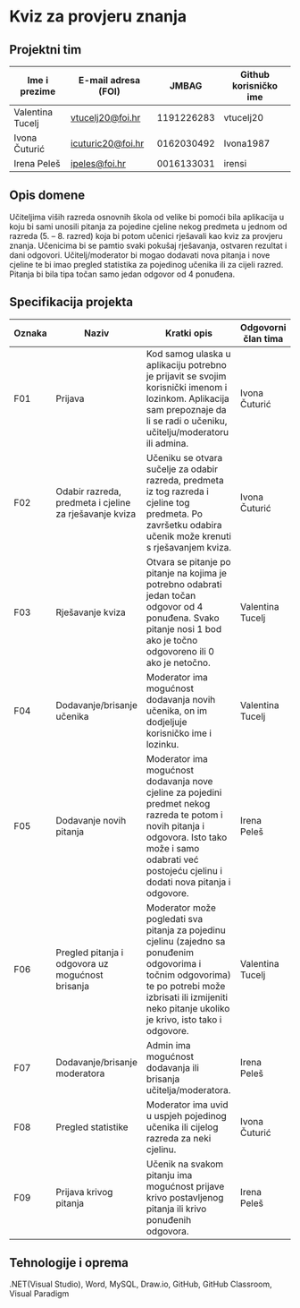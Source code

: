 
# Kviz za provjeru znanja

## Projektni tim

Ime i prezime | E-mail adresa (FOI) | JMBAG | Github korisničko ime
------------  | ------------------- | ----- | ---------------------
Valentina Tucelj | vtucelj20@foi.hr | 1191226283 | vtucelj20
Ivona Čuturić | icuturic20@foi.hr | 0162030492 | Ivona1987
Irena Peleš | ipeles@foi.hr | 0016133031 | irensi

## Opis domene
Učiteljima viših razreda osnovnih škola od velike bi pomoći bila aplikacija u koju bi sami unosili pitanja za pojedine cjeline nekog predmeta u jednom od razreda (5. – 8. razred) koja bi potom učenici rješavali kao kviz za provjeru znanja. Učenicima bi se pamtio svaki pokušaj rješavanja, ostvaren rezultat i dani odgovori. Učitelj/moderator bi mogao dodavati nova pitanja i nove cjeline te bi imao pregled statistika za pojedinog učenika ili za cijeli razred. Pitanja bi bila tipa točan samo jedan odgovor od 4 ponuđena. 

## Specifikacija projekta

Oznaka | Naziv | Kratki opis | Odgovorni član tima
------ | ----- | ----------- | -------------------
F01 | Prijava | Kod samog ulaska u aplikaciju potrebno je prijavit se svojim korisnički imenom i lozinkom. Aplikacija sam prepoznaje da li se radi o učeniku, učitelju/moderatoru ili admina. | Ivona Čuturić
F02 | Odabir razreda, predmeta i cjeline za rješavanje kviza | Učeniku se otvara sučelje za odabir razreda, predmeta iz tog razreda i cjeline tog predmeta. Po završetku odabira učenik može krenuti s rješavanjem kviza. | Ivona Čuturić
F03 | Rješavanje kviza | Otvara se pitanje po pitanje na kojima je potrebno odabrati jedan točan odgovor od 4 ponuđena. Svako pitanje nosi 1 bod ako je točno odgovoreno ili 0 ako je netočno. | Valentina Tucelj
F04 | Dodavanje/brisanje učenika | Moderator ima mogućnost dodavanja novih učenika, on im dodjeljuje korisničko ime i lozinku. | Valentina Tucelj
F05 | Dodavanje novih pitanja | Moderator ima mogućnost dodavanja nove cjeline  za pojedini predmet nekog razreda te potom i novih pitanja i odgovora. Isto tako može i samo odabrati već postojeću cjelinu i dodati nova pitanja i odgovore. | Irena Peleš
F06 | Pregled pitanja i odgovora uz mogućnost brisanja | Moderator može pogledati sva pitanja za pojedinu cjelinu (zajedno sa ponuđenim odgovorima i točnim odgovorima) te po potrebi može izbrisati ili izmijeniti neko pitanje ukoliko je krivo, isto tako i odgovore. | Valentina Tucelj
F07 | Dodavanje/brisanje moderatora | Admin ima mogućnost dodavanja ili brisanja učitelja/moderatora. | Irena Peleš
F08 | Pregled statistike | Moderator ima uvid u uspjeh pojedinog učenika ili cijelog razreda za neki cjelinu. | Ivona Čuturić
F09 | Prijava krivog pitanja | Učenik na svakom pitanju ima mogućnost prijave krivo postavljenog pitanja ili krivo ponuđenih odgovora. | Irena Peleš

## Tehnologije i oprema
.NET(Visual Studio), Word, MySQL, Draw.io, GitHub, GitHub Classroom, Visual Paradigm
